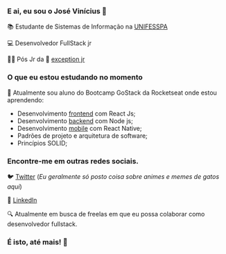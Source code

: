 ### E ai, eu sou o José Vinícius 👋

📚 Estudante de Sistemas de Informação na [UNIFESSPA](https://www.unifesspa.edu.br/)

💻 Desenvolvedor FullStack jr 

🦸‍♂️ Pós Jr da 🦎 [exception jr](https://exceptionjr.com.br)


### O que eu estou estudando no momento

📝 Atualmente sou aluno do Bootcamp GoStack da Rocketseat onde estou aprendendo:

- Desenvolvimento [frontend](https://github.com/saraivavini/gobarber-frontend) com React Js;
- Desenvolvimento [backend](https://github.com/saraivavini/gobarber-backend) com Node js;
- Desenvolvimento [mobile](https://github.com/saraivavini/gobarber-mobile) com React Native;
- Padrões de projeto e arquitetura de software;
- Princípios SOLID;

### Encontre-me em outras redes sociais.

🐦 [Twitter](https://twitter.com/SaraivaZ3) (*Eu geralmente só posto coisa sobre animes e memes de gatos aqui*)

💼 [Linkedln](https://www.linkedin.com/in/josé-vinícius-barcelos-saraiva-52368a153)


🔍 Atualmente em busca de freelas em que eu possa colaborar como desenvolvedor fullstack.

### É isto, até mais! 🤙


<!--
**jbsaraiva/jbsaraiva** is a ✨ _special_ ✨ repository because its `README.md` (this file) appears on your GitHub profile.

Here are some ideas to get you started:

- 🔭 I’m currently working on ...
- 🌱 I’m currently learning ...
- 👯 I’m looking to collaborate on ...
- 🤔 I’m looking for help with ...
- 💬 Ask me about ...
- 📫 How to reach me: ...
- 😄 Pronouns: ...
- ⚡ Fun fact: ...
-->



